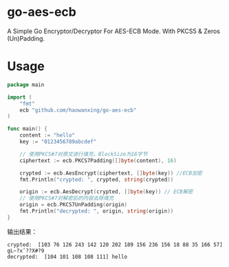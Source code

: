 # go-aes-ecb

A Simple Go Encryptor/Decryptor For AES-ECB Mode. With PKCS5 & Zeros (Un)Padding.

# Usage

```Go
package main

import (
	"fmt"
	ecb "github.com/haowanxing/go-aes-ecb"
)

func main() {
	content := "hello"
	key := "0123456789abcdef"

	// 使用PKCS#7对原文进行填充，BlockSize为16字节
	ciphertext := ecb.PKCS7Padding([]byte(content), 16)

	crypted := ecb.AesEncrypt(ciphertext, []byte(key)) //ECB加密
	fmt.Println("crypted: ", crypted, string(crypted))

	origin := ecb.AesDecrypt(crypted, []byte(key)) // ECB解密
	// 使用PKCS#7对解密后的内容去除填充
	origin = ecb.PKCS7UnPadding(origin)
	fmt.Println("decrypted: ", origin, string(origin))
}
```

输出结果：
```
crypted:  [103 76 126 243 142 120 202 189 156 236 156 18 88 35 166 57] gL~?xʽ??X#?9
decrypted:  [104 101 108 108 111] hello
```
